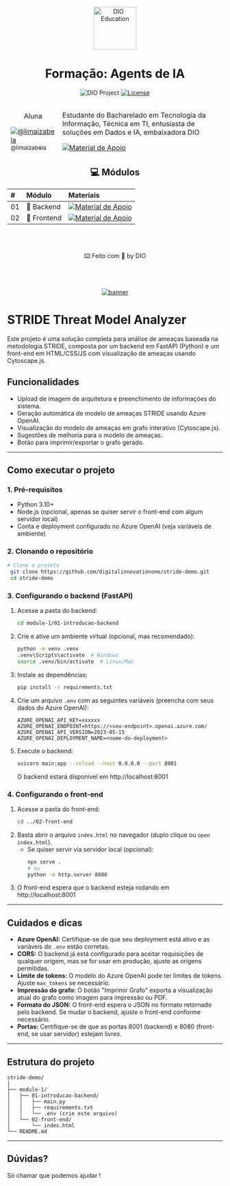<!--START_SECTION:header-->
<div align="center">
  <p align="center">
    <img 
      alt="DIO Education" 
      src="./.github/assets/logo.webp" 
      width="100px" 
    />
    <h1>Formação: Agents de IA</h1>
  </p>
</div>
<!--END_SECTION:header-->

<p align="center">
  <img src="https://img.shields.io/static/v1?label=DIO&message=Education&color=E94D5F&labelColor=202024" alt="DIO Project" />
  <a href="LICENSE"><img  src="https://img.shields.io/static/v1?label=License&message=MIT&color=E94D5F&labelColor=202024" alt="License"></a>
</p>

<!--  -->
<table align="center">
<thead>
  <tr>
    <td>
        <p align="center">Aluna</p>
        <a href="https://github.com/limaizabela">
        <img src="https://avatars.githubusercontent.com/u/91274370?s=96&v=4" alt="@limaizabela"><br>
        <sub>@limaizabela</sub>
      </a>
    </td>
    <td colspan="3">
    <p>Estudante do Bacharelado em Tecnologia da Informação, Técnica em TI, entusiasta de soluções em Dados e IA, embaixadora DIO</p>
      <a 
      href="https://www.linkedin.com/in/izabelalima/"  
      align="center">
           <img 
            align="center" 
            alt="Material de Apoio" 
            src="https://img.shields.io/badge/LinkedIn-0077B5?style=for-the-badge&logo=linkedin&logoColor=white"
            >
        </a>
    </td>
  </tr>
</thead>
</table>
<!--  -->

<div align="center">
  <h2>💻 Módulos</h2>
</div>

<div align="center">
<table>
  <thead>
    <tr align="left">
      <th>#</th>
      <th>Módulo</th>
      <th>Materiais</th>
    </tr>
  </thead>
  <tbody align="left">
    <tr>
      <td>01</td>
      <td>📁 Backend</td>
      <td align="center">
        <a href="https://learn.microsoft.com/pt-br/azure/security/develop/threat-modeling-tool-threats">
           <img 
              align="center" 
              alt="Material de Apoio" 
              src="https://img.shields.io/badge/Ver%20Material-E94D5F?style=for-the-badge"
            >
        </a>
      </td>
    </tr>
    <tr>
      <td>02</td>
      <td>📁 Frontend</td>
      <td align="center">
        <a href="https://js.cytoscape.org/">
           <img 
            align="center" 
            alt="Material de Apoio" 
            src="https://img.shields.io/badge/Ver%20Material-E94D5F?style=for-the-badge"
            >
        </a>
      </td>
    </tr>
  </tbody>
  <tfoot></tfoot>
</table>
</div>

<!--START_SECTION:footer-->
<br/>
<br/>
<p align="center">
  ⌨️ Feito com 💜 by DIO
</p>

<br />
<br />

<p align="center">
  <a href="[https://www.dio.me/](https://www.dio.me/sign-up?ref=AF9YNIFY1GS6)" target="_blank">
    <img align="center" src="./.github/assets/footer.png" alt="banner"/>
  </a>
</p>

<!--END_SECTION:footer-->
# STRIDE Threat Model Analyzer

Este projeto é uma solução completa para análise de ameaças baseada na metodologia STRIDE, composta por um backend em FastAPI (Python) e um front-end em HTML/CSS/JS com visualização de ameaças usando Cytoscape.js.

## Funcionalidades
- Upload de imagem de arquitetura e preenchimento de informações do sistema.
- Geração automática de modelo de ameaças STRIDE usando Azure OpenAI.
- Visualização do modelo de ameaças em grafo interativo (Cytoscape.js).
- Sugestões de melhoria para o modelo de ameaças.
- Botão para imprimir/exportar o grafo gerado.

---

## Como executar o projeto

### 1. Pré-requisitos
- Python 3.10+
- Node.js (opcional, apenas se quiser servir o front-end com algum servidor local)
- Conta e deployment configurado no Azure OpenAI (veja variáveis de ambiente)

### 2. Clonando o repositório

```bash
# Clone o projeto
 git clone https://github.com/digitalinnovationone/stride-demo.git
 cd stride-demo
```

### 3. Configurando o backend (FastAPI)

1. Acesse a pasta do backend:
   ```bash
   cd module-1/01-introducao-backend
   ```
2. Crie e ative um ambiente virtual (opcional, mas recomendado):
   ```bash
   python -m venv .venv
   .venv\Scripts\activate  # Windows
   source .venv/bin/activate  # Linux/Mac
   ```
3. Instale as dependências:
   ```bash
   pip install -r requirements.txt
   ```
4. Crie um arquivo `.env` com as seguintes variáveis (preencha com seus dados do Azure OpenAI):
   ```env
   AZURE_OPENAI_API_KEY=xxxxxx
   AZURE_OPENAI_ENDPOINT=https://<seu-endpoint>.openai.azure.com/
   AZURE_OPENAI_API_VERSION=2023-05-15
   AZURE_OPENAI_DEPLOYMENT_NAME=<nome-do-deployment>
   ```
5. Execute o backend:
   ```bash
   uvicorn main:app --reload --host 0.0.0.0 --port 8001
   ```
   O backend estará disponível em http://localhost:8001

### 4. Configurando o front-end

1. Acesse a pasta do front-end:
   ```bash
   cd ../02-front-end
   ```
2. Basta abrir o arquivo `index.html` no navegador (duplo clique ou `open index.html`).
   - Se quiser servir via servidor local (opcional):
     ```bash
     npx serve .
     # ou
     python -m http.server 8080
     ```
3. O front-end espera que o backend esteja rodando em http://localhost:8001

---

## Cuidados e dicas
- **Azure OpenAI:** Certifique-se de que seu deployment está ativo e as variáveis do `.env` estão corretas.
- **CORS:** O backend já está configurado para aceitar requisições de qualquer origem, mas se for usar em produção, ajuste as origens permitidas.
- **Limite de tokens:** O modelo do Azure OpenAI pode ter limites de tokens. Ajuste `max_tokens` se necessário.
- **Impressão do grafo:** O botão "Imprimir Grafo" exporta a visualização atual do grafo como imagem para impressão ou PDF.
- **Formato do JSON:** O front-end espera o JSON no formato retornado pelo backend. Se mudar o backend, ajuste o front-end conforme necessário.
- **Portas:** Certifique-se de que as portas 8001 (backend) e 8080 (front-end, se usar servidor) estejam livres.

---

## Estrutura do projeto
```
stride-demo/
│
├── module-1/
│   ├── 01-introducao-backend/
│   │   ├── main.py
│   │   ├── requirements.txt
│   │   └── .env (crie este arquivo)
│   └── 02-front-end/
│       └── index.html
└── README.md
```

---

## Dúvidas?
Só chamar que podemos ajudar ! 

